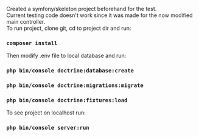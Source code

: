 Created a symfony/skeleton project beforehand for the test.<br>
Current testing code doesn't work since it was made for the now modified main controller.<br>
To run project, clone git, cd to project dir and run:

### `composer install`

Then modify .env file to local database and run:

### `php bin/console doctrine:database:create`

### `php bin/console doctrine:migrations:migrate`

### `php bin/console doctrine:fixtures:load`

To see project on localhost run:

### `php bin/console server:run`
